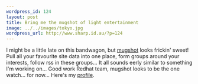 ```yaml
--- 
wordpress_id: 124
layout: post
title: Bring me the mugshot of light entertainment
image: ../../images/tokyo.jpg
wordpress_url: http://www.sharp.id.au/?p=124
---
```

I might be a little late on this bandwagon, but <a href="http://mugshot.org/">mugshot</a> looks frickin' sweet! Pull all your favourite site data into one place, form groups around your interests, follow rss in these groups... It all sounds eerly similar to something I'm working on... Good work Redhat team, mugshot looks to be the one watch... for now...  Here's my <a href="http://mugshot.org/person?who=JWsP9S8YDsSBwN">profile</a>.
